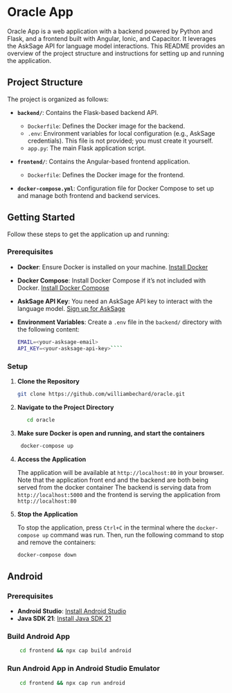 # Oracle App

Oracle App is a web application with a backend powered by Python and Flask, and a frontend built with Angular, Ionic, and Capacitor. It leverages the AskSage API for language model interactions. This README provides an overview of the project structure and instructions for setting up and running the application.

## Project Structure

The project is organized as follows:


- **`backend/`**: Contains the Flask-based backend API.
    - `Dockerfile`: Defines the Docker image for the backend.
    - `.env`: Environment variables for local configuration (e.g., AskSage credentials). This file is not provided; you must create it yourself.
    - `app.py`: The main Flask application script.

- **`frontend/`**: Contains the Angular-based frontend application.
    - `Dockerfile`: Defines the Docker image for the frontend.

- **`docker-compose.yml`**: Configuration file for Docker Compose to set up and manage both frontend and backend services.

## Getting Started

Follow these steps to get the application up and running:

### Prerequisites

- **Docker**: Ensure Docker is installed on your machine. [Install Docker](https://docs.docker.com/get-docker/)
- **Docker Compose**: Install Docker Compose if it’s not included with Docker. [Install Docker Compose](https://docs.docker.com/compose/install/)
- **AskSage API Key**: You need an AskSage API key to interact with the language model. [Sign up for AskSage](https://asksage.com/)
- **Environment Variables**: Create a `.env` file in the `backend/` directory with the following content:

    ```bash
    EMAIL=<your-asksage-email>
    API_KEY=<your-asksage-api-key>````

### Setup

1. **Clone the Repository**

   ```bash
   git clone https://github.com/williambechard/oracle.git
   ```
   
2. **Navigate to the Project Directory**

   ```bash
      cd oracle
   ```

3. **Make sure Docker is open and running, and start the containers**

   ```bash
    docker-compose up
    ```
 4. **Access the Application**
 
    The application will be available at `http://localhost:80` in your browser.
    Note that the application front end and the backend are both being served from the docker container
    The backend is serving data from `http://localhost:5000` and the frontend is serving the application from `http://localhost:80`
 
5. **Stop the Application**

   To stop the application, press `Ctrl+C` in the terminal where the `docker-compose up` command was run. Then, run the following command to stop and remove the containers:

   ```bash
   docker-compose down
   ```

## Android

### Prerequisites
- **Android Studio**:  [Install Android Studio](https://developer.android.com/studio)
- **Java SDK 21**: [Install Java SDK 21](https://www.oracle.com/java/technologies/downloads/#jdk21-windows)


### Build Android App
```bash
    cd frontend && npx cap build android
```
### Run Android App in Android Studio Emulator
```bash
    cd frontend && npx cap run android
```
